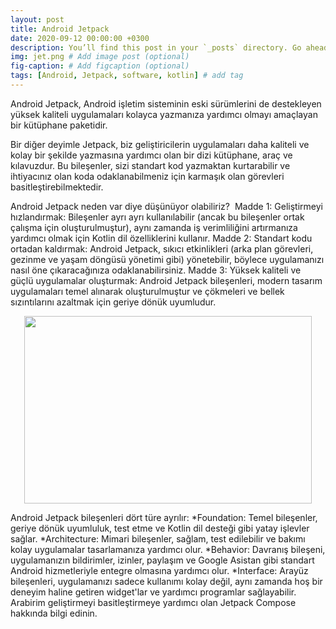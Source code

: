 ```yaml
---
layout: post
title: Android Jetpack
date: 2020-09-12 00:00:00 +0300
description: You’ll find this post in your `_posts` directory. Go ahead and edit it and re-build the site to see your changes. # Add post description (optional)
img: jet.png # Add image post (optional)
fig-caption: # Add figcaption (optional)
tags: [Android, Jetpack, software, kotlin] # add tag
---
```


Android Jetpack, Android işletim sisteminin eski sürümlerini de destekleyen yüksek kaliteli uygulamaları kolayca yazmanıza yardımcı olmayı amaçlayan bir kütüphane paketidir.
  
Bir diğer deyimle Jetpack, biz geliştiricilerin uygulamaları daha kaliteli ve kolay bir şekilde yazmasına yardımcı olan bir dizi kütüphane, araç ve kılavuzdur. Bu bileşenler, sizi standart kod yazmaktan kurtarabilir ve ihtiyacınız olan koda odaklanabilmeniz için karmaşık olan görevleri basitleştirebilmektedir.

Android Jetpack neden var diye düşünüyor olabiliriz? 
Madde 1: Geliştirmeyi hızlandırmak: Bileşenler ayrı ayrı kullanılabilir (ancak bu bileşenler ortak çalışma için oluşturulmuştur), aynı zamanda iş verimliliğini artırmanıza yardımcı olmak için Kotlin dil özelliklerini kullanır. 
Madde 2: Standart kodu ortadan kaldırmak: Android Jetpack, sıkıcı etkinlikleri (arka plan görevleri, gezinme ve yaşam döngüsü yönetimi gibi) yönetebilir, böylece uygulamanızı nasıl öne çıkaracağınıza odaklanabilirsiniz. 
Madde 3: Yüksek kaliteli ve güçlü uygulamalar oluşturmak: Android Jetpack bileşenleri, modern tasarım uygulamaları temel alınarak oluşturulmuştur ve çökmeleri ve bellek sızıntılarını azaltmak için geriye dönük uyumludur.

<p align="center">
  <img width="460" height="300" src="https://user-images.githubusercontent.com/33956266/140504984-380b4b9e-c225-49fa-a114-cb35f36b20bc.png">
</p>
Android Jetpack bileşenleri dört türe ayrılır:
*Foundation: Temel bileşenler, geriye dönük uyumluluk, test etme ve Kotlin dil desteği gibi yatay işlevler sağlar.
*Architecture: Mimari bileşenler, sağlam, test edilebilir ve bakımı kolay uygulamalar tasarlamanıza yardımcı olur.
*Behavior: Davranış bileşeni, uygulamanızın bildirimler, izinler, paylaşım ve Google Asistan gibi standart Android hizmetleriyle entegre olmasına yardımcı olur.
*Interface: Arayüz bileşenleri, uygulamanızı sadece kullanımı kolay değil, aynı zamanda hoş bir deneyim haline getiren widget'lar ve yardımcı programlar sağlayabilir. Arabirim geliştirmeyi basitleştirmeye yardımcı olan Jetpack Compose hakkında bilgi edinin.
